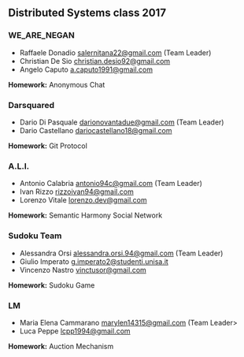 
## Distributed Systems class 2017

### WE_ARE_NEGAN 
- Raffaele Donadio <salernitana22@gmail.com> (Team Leader)
- Christian De Sio <christian.desio92@gmail.com>
- Angelo Caputo <a.caputo1991@gmail.com>

**Homework:** Anonymous Chat

### Darsquared
- Dario Di Pasquale <darionovantadue@gmail.com> (Team Leader)
- Dario Castellano <dariocastellano18@gmail.com>

**Homework:** Git Protocol

### A.L.I.
- Antonio Calabria <antonio94c@gmail.com> (Team Leader)
- Ivan Rizzo rizzoivan94@gmail.com
- Lorenzo Vitale lorenzo.dev@gmail.com

**Homework:** Semantic Harmony Social Network

### Sudoku Team
- Alessandra Orsi <alessandra.orsi.94@gmail.com> (Team Leader)
- Giulio Imperato <g.imperato2@studenti.unisa.it>
- Vincenzo Nastro  <vinctusor@gmail.com>

**Homework:** Sudoku Game

### LM
- Maria Elena Cammarano <marylen14315@gmail.com> (Team Leader>
- Luca Peppe <lcpp1994@gmail.com>

**Homework:** Auction Mechanism
